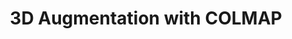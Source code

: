 ---
layout: page
title: 3D Augmentation with COLMAP
description: Developed an offline Augmented Reality (AR) viewer that overlays virtual objects onto 3D scenes, using COLMAP for reconstruction, a custom RANSAC algorithm for plane detection, geometric transformations, and 3D-to-2D projection.
img: assets/img/colmap.png
redirect: ../assets/pdf/colmapproject.pdf
importance: 2
category: fun
--- 